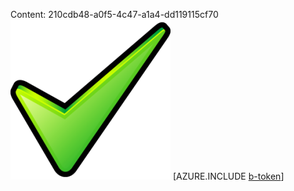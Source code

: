 Content: 210cdb48-a0f5-4c47-a1a4-dd119115cf70![image](54660770-dad4-4d52-b040-1ffe9442301f.png)
[AZURE.INCLUDE [b-token](89310cf5-ae35-47c7-909a-0eb1b6842c07.md)]
